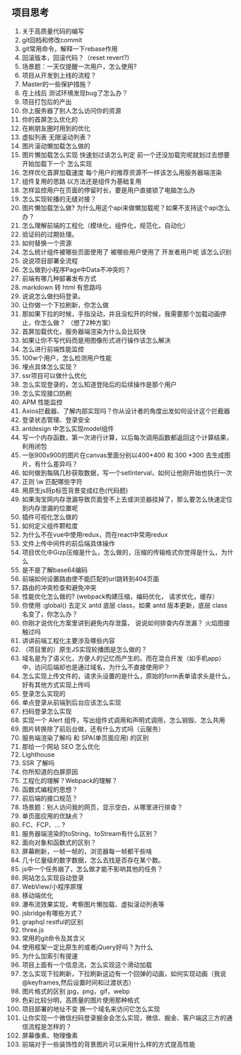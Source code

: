 ## 项目思考

1. 关于高质量代码的编写
2. git回档和修改commit
3. git常用命令，解释一下rebase作用
4. 回滚版本，回滚代码？（reset revert?)
5. 场景题：一天仅提醒一次用户，怎么使用?
6. 项目从开发到上线的流程？
7. Master的一些保护措施？
8. 在上线后 测试环境发现bug了怎么办？
9. 项目打包后的产出
10. 你上服务器了别人怎么访问你的资源
11. 你的首屏怎么优化的
12. 在刷朋友圈时用到的优化
13. 虚拟列表 无限滚动列表？
14. 图片滚动懒加载怎么做的
15. 图片懒加载怎么实现 快速划过该怎么判定 前一个还没加载完呢就划过去想要开始加载下一个 怎么实现
16. 怎样优化首屏加载速度 每个用户的推荐资源不一样该怎么用服务器端渲染
17. 组件复用的思路 以方法还是组件为基础复用
18. 怎样监控用户在页面的停留时长，要是用户直接锁了电脑怎么办
19. 怎么实现轮播的无缝对接？
20. 图片懒加载怎么做? 为什么用这个api来做懒加载呢？如果不支持这个api怎么办？
21. 怎么理解前端的工程化（模块化，组件化，规范化，自动化）
22. 验证码的过期处理。
23. 如何替换一个资源
24. 怎么统计组件被哪些页面使用了 被哪些用户使用了 开发者用户呢 该怎么识别
25. 说说项目部署全流程
26. 怎么做到小程序Page中Data不冲突的？
27. 前端有哪几种部署发布方式
28. markdown 转 html 有思路吗
29. 说说怎么做扫码登录。
30. 让你做一个下拉刷新，你怎么做
31. 那如果下拉的时候，手指没动，并且没松开的时候，我需要那个加载动画停止，你怎么做？ （想了2种方案）
32. 首屏加载优化，服务器端渲染为什么会比较快
33. 如果让你不写代码而是用图像形式进行操作该怎么解决
34. 怎么进行前端性能监控
35. 100w个用户，怎么检测用户性能
36. 埋点具体怎么实现？
37. ssr项目可以做什么优化
38. 怎么实现登录的，怎么知道登陆后的后续操作是那个用户
39. 怎么实现接口防刷
40. APM 性能监控
41. Axios拦截器、了解内部实现吗？你从设计者的角度出发如何设计这个拦截器
42. 登录状态管理、登录安全
43. antdesign 中怎么实现model组件
44. 写一个内存函数，第一次进行计算，以后每次调用函数都返回这个计算结果，利用闭包
45. 一张900x900的图片在canvas里面分别以400*400 和 300 *300 去生成图片，有什么差异吗？
46. 如何做到每隔几秒获取数据，写一个setInterval，如何让他刚开始也执行一次
47. 正则 \w 匹配哪些字符
48. 用原生js将p标签背景变成红色(代码题)
49. 如果淘宝网内存泄漏导致页面登不上去或浏览器挂掉了，那么要怎么快速定位到内存泄漏的位置呢
50. 插件可视化怎么做的
51. 如何定义组件颗粒度
52. 为什么不在vue中使用redux，而在react中常用redux
53. 文件上传中间件的前后端具体操作
54. 项目优化中Gizp压缩是什么，怎么做的，压缩的传输格式你觉得是什么，为什么
55. 是不是了解base64编码
56. 前端如何设置路由使不能匹配的url跳转到404页面
57. 路由的冲突检查和避免冲突
58. 性能优化怎么做的? (webpack构建压缩，编码优化， 请求优化，缓存）
59. 你使用 :global() 去定义 antd 底层 class，如果 antd 版本更新，底层 class 名变了，你怎么办？
60. 你刚才说优化方案里讲到避免内存泄露， 说说如何排查内存泄漏？ 火焰图接触过吗
61. 讲讲前端工程化主要涉及哪些内容
62. （项目里的）原生JS实现轮播图是怎么做的？
63. 域名是为了语义化，方便人的记忆而产生的。而在混合开发（如手机app）中，访问后端却也是通过域名，为什么不直接使用IP？
64. 怎么实现上传文件的，请求头设置的是什么，原始的form表单请求头是什么，好有其他方式实现上传吗
65. 登录怎么实现的
66. 单点登录从前端到后台应该怎么实现
67. 扫码登录怎么实现
68. 实现一个 Alert 组件，写出组件式调用和声明式调用，怎么销毁、怎么共用
69. 图片转换除了前后台做，还有什么方式吗（云服务）
70. 服务端渲染了解吗 和 SPA(单页面应用) 的区别
71. 那给一个网站 SEO 怎么优化
72. Lighthouse
73. SSR 了解吗
74. 你所知道的白屏原因
75. 工程化的理解？Webpack的理解？
76. 函数式编程的思想？
77. 前后端的接口规范？
78. 场景题：别人访问我的网页，显示空白，从哪里进行排查？
79. 单页面应用的优缺点？
80. FC、FCP、... ?
81. 服务器端渲染的toString、toStream有什么区别？
82. 面向对象和函数式的区别？
83. 屏幕刷新，一帧一帧的，浏览器每一帧都干些啥
84. 几十亿量级的数字数据，怎么去找是否存在某个数。
85. js中一个任务崩了，怎么做才能不影响其他的任务？
86. 网站怎么实现自动登录
87. WebView/小程序原理
88. 移动端优化
89. 瀑布流效果实现，考察图片懒加载、虚拟滚动列表等
90. jsbridge有哪些方式？
91. graphql restful的区别
92. three.js
93. 常用的git命令及其含义
94. 使用框架一定比原生的或者jQuery好吗？为什么
95. 为什么加索引有提速
96. 项目上面有一个信息流，怎么实现这个滑动加载
97. 怎么实现下拉刷新，下拉刷新这边有一个回弹的动画，如何实现动画（我说@keyframes,然后设置时间和过渡状态）
98. 图片格式的区别 jpg，png，gif，webp
99. 色彩比较分明，高质量的图片使用那种格式
100. 项目部署的地址不变 换一个域名来访问它怎么实现
101. 让你实现一个微信扫码登录掘金会怎么实现，微信、掘金、客户端这三方的通信流程是怎样的？
102. 屏幕像素、物理像素
103. 前端对于一些装饰性的背景图片可以采用什么样的方式提高性能
